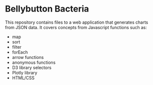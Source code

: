 # Bellybutton Bacteria

This repository contains files to a web application that generates charts from JSON data.
It covers concepts from Javascript functions such as:
- map
- sort
- filter
- forEach
- arrow functions
- anonymous functions
- D3 library selectors
- Plotly library
- HTML/CSS
